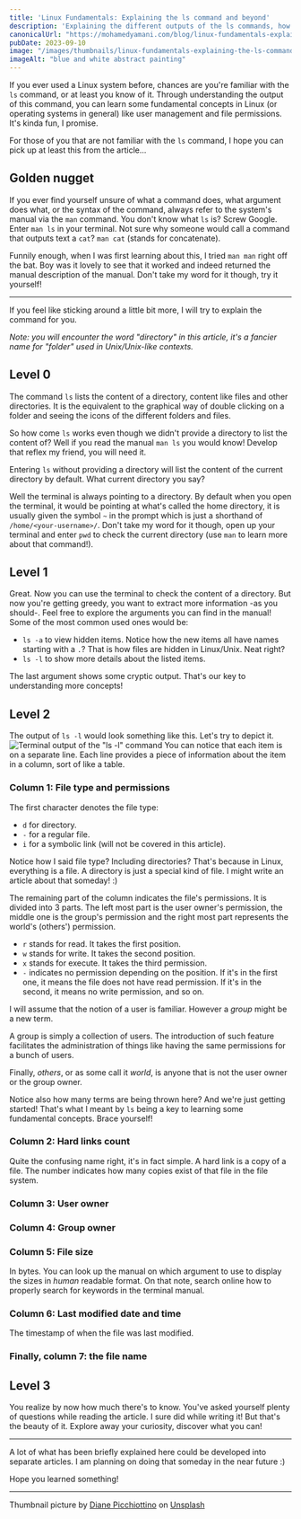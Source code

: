 ```yaml
---
title: 'Linux Fundamentals: Explaining the ls command and beyond'
description: 'Explaining the different outputs of the ls commands, how to use them to understand concepts like file permissions, as well as how to use the built in terminal manual.'
canonicalUrl: "https://mohamedyamani.com/blog/linux-fundamentals-explaining-the-ls-command-and-beyond/"
pubDate: 2023-09-10
image: "/images/thumbnails/linux-fundamentals-explaining-the-ls-command-and-beyond.jpg"
imageAlt: "blue and white abstract painting"
---
```


If you ever used a Linux system before, chances are you're familiar with the `ls` command, or at least you know of it. Through understanding the output of this command, you can learn some fundamental concepts in Linux (or operating systems in general) like user management and file permissions. It's kinda fun, I promise.

For those of you that are not familiar with the `ls` command, I hope you can pick up at least this from the article...

## Golden nugget
If you ever find yourself unsure of what a command does, what argument does what, or the syntax of the command, always refer to the system's manual via the `man` command. You don't know what `ls` is? Screw Google. Enter `man ls` in your terminal. Not sure why someone would call a command that outputs text a `cat`? `man cat` (stands for concatenate).

Funnily enough, when I was first learning about this, I tried `man man` right off the bat. Boy was it lovely to see that it worked and indeed returned the manual description of the manual. Don't take my word for it though, try it yourself!

---

If you feel like sticking around a little bit more, I will try to explain the command for you.

*Note: you will encounter the word "directory" in this article, it's a fancier name for "folder" used in Unix/Unix-like contexts.*

## Level 0
The command `ls` lists the content of a directory, content like files and other directories. It is the equivalent to the graphical way of double clicking on a folder and seeing the icons of the different folders and files. 

So how come `ls` works even though we didn't provide a directory to list the content of? Well if you read the manual `man ls` you would know! Develop that reflex my friend, you will need it.

Entering `ls` without providing a directory will list the content of the current directory by default. What current directory you say?

Well the terminal is always pointing to a directory. By default when you open the terminal, it would be pointing at what's called the home directory, it is usually given the symbol `~` in the prompt which is just a shorthand of `/home/<your-username>/`. Don't take my word for it though, open up your terminal and enter `pwd` to check the current directory (use `man` to learn more about that command!).

## Level 1
Great. Now you can use the terminal to check the content of a directory. But now you're getting greedy, you want to extract more information -as you should-. Feel free to explore the arguments you can find in the manual! Some of the most common used ones would be:
- `ls -a` to view hidden items. Notice how the new items all have names starting with a `.`? That is how files are hidden in Linux/Unix. Neat right?
- `ls -l` to show more details about the listed items.

The last argument shows some cryptic output. That's our key to understanding more concepts!

## Level 2
The output of `ls -l` would look something like this. Let's try to depict it.
![Terminal output of the "ls -l" command](/images/ls-terminal-output.png)
You can notice that each item is on a separate line. Each line provides a piece of information about the item in a column, sort of like a table.

### Column 1: File type and permissions
The first character denotes the file type:
- `d` for directory.
- `-` for a regular file.
- `i` for a symbolic link (will not be covered in this article).

Notice how I said file type? Including directories? That's because in Linux, everything is a file. A directory is just a special kind of file. I might write an article about that someday! :)

The remaining part of the column indicates the file's permissions. It is divided into 3 parts. The left most part is the user owner's permission, the middle one is the group's permission and the right most part represents the world's (others') permission.
- `r` stands for read. It takes the first position.
- `w` stands for write. It takes the second position.
- `x` stands for execute. It takes the third permission.
- `-` indicates no permission depending on the position. If it's in the first one, it means the file does not have read permission. If it's in the second, it means no write permission, and so on.

I will assume that the notion of a user is familiar. However a *group* might be a new term.

A group is simply a collection of users. The introduction of such feature facilitates the administration of things like having the same permissions for a bunch of users.

Finally, *others*, or as some call it *world*, is anyone that is not the user owner or the group owner.

Notice also how many terms are being thrown here? And we're just getting started! That's what I meant by `ls` being a key to learning some fundamental concepts. Brace yourself!

### Column 2: Hard links count
Quite the confusing name right, it's in fact simple. A hard link is a copy of a file. The number indicates how many copies exist of that file in the file system.

### Column 3: User owner

### Column 4: Group owner

### Column 5: File size
In bytes. You can look up the manual on which argument to use to display the sizes in *human* readable format. On that note, search online how to properly search for keywords in the terminal manual.

### Column 6: Last modified date and time
The timestamp of when the file was last modified.

### Finally, column 7: the file name

## Level 3
You realize by now how much there's to know. You've asked yourself plenty of questions while reading the article. I sure did while writing it! But that's the beauty of it. Explore away your curiosity, discover what you can!

---

A lot of what has been briefly explained here could be developed into separate articles. I am planning on doing that someday in the near future :)

Hope you learned something!

---
 
Thumbnail picture by [Diane Picchiottino](https://unsplash.com/@diane_soko?utm_content=creditCopyText&utm_medium=referral&utm_source=unsplash) on [Unsplash](https://unsplash.com/photos/blue-and-white-abstract-painting-Avy65GwRDUU?utm_content=creditCopyText&utm_medium=referral&utm_source=unsplash)
